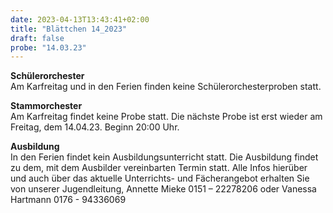 ```yaml
---
date: 2023-04-13T13:43:41+02:00
title: "Blättchen 14_2023"
draft: false
probe: "14.03.23"
---
```


**Schülerorchester**  
Am Karfreitag und in den Ferien finden keine Schülerorchesterproben statt.

**Stammorchester**    
Am Karfreitag findet keine Probe statt.
Die nächste Probe ist erst wieder am Freitag, dem 14.04.23. Beginn 20:00 Uhr. 

**Ausbildung**  
In den Ferien findet kein Ausbildungsunterricht statt.
Die Ausbildung findet zu dem, mit dem Ausbilder vereinbarten Termin statt.
Alle Infos hierüber und auch über das aktuelle Unterrichts- und Fächerangebot erhalten Sie von unserer Jugendleitung,
Annette Mieke 0151 – 22278206 oder Vanessa Hartmann 0176 - 94336069

